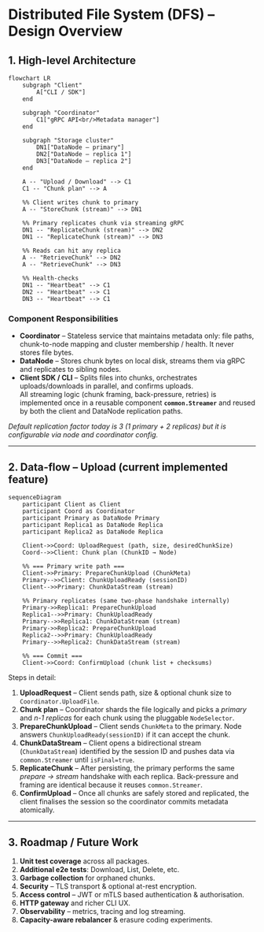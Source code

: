 # Distributed File System (DFS) – Design Overview

## 1. High-level Architecture

```mermaid
flowchart LR
    subgraph "Client"
        A["CLI / SDK"]
    end

    subgraph "Coordinator"
        C1["gRPC API<br/>Metadata manager"]
    end

    subgraph "Storage cluster"
        DN1["DataNode – primary"]
        DN2["DataNode – replica 1"]
        DN3["DataNode – replica 2"]
    end

    A -- "Upload / Download" --> C1
    C1 -- "Chunk plan" --> A

    %% Client writes chunk to primary
    A -- "StoreChunk (stream)" --> DN1

    %% Primary replicates chunk via streaming gRPC
    DN1 -- "ReplicateChunk (stream)" --> DN2
    DN1 -- "ReplicateChunk (stream)" --> DN3

    %% Reads can hit any replica
    A -- "RetrieveChunk" --> DN2
    A -- "RetrieveChunk" --> DN3

    %% Health-checks
    DN1 -- "Heartbeat" --> C1
    DN2 -- "Heartbeat" --> C1
    DN3 -- "Heartbeat" --> C1
```

### Component Responsibilities

* **Coordinator** – Stateless service that maintains metadata only: file paths, chunk-to-node mapping and cluster membership / health.  It never stores file bytes.
* **DataNode** – Stores chunk bytes on local disk, streams them via gRPC and replicates to sibling nodes.
* **Client SDK / CLI** – Splits files into chunks, orchestrates uploads/downloads in parallel, and confirms uploads.  
  All streaming logic (chunk framing, back-pressure, retries) is implemented once in a reusable component **`common.Streamer`** and reused by both the client and DataNode replication paths.

*Default replication factor today is 3 (1 primary + 2 replicas) but it is configurable via node and coordinator config.*

---

## 2. Data-flow – Upload (current implemented feature)

```mermaid
sequenceDiagram
    participant Client as Client
    participant Coord as Coordinator
    participant Primary as DataNode Primary
    participant Replica1 as DataNode Replica
    participant Replica2 as DataNode Replica

    Client->>Coord: UploadRequest (path, size, desiredChunkSize)
    Coord-->>Client: Chunk plan (ChunkID → Node)

    %% === Primary write path ===
    Client->>Primary: PrepareChunkUpload (ChunkMeta)
    Primary-->>Client: ChunkUploadReady (sessionID)
    Client-->>Primary: ChunkDataStream (stream)

    %% Primary replicates (same two-phase handshake internally)
    Primary->>Replica1: PrepareChunkUpload
    Replica1-->>Primary: ChunkUploadReady
    Primary-->>Replica1: ChunkDataStream (stream)
    Primary->>Replica2: PrepareChunkUpload
    Replica2-->>Primary: ChunkUploadReady
    Primary-->>Replica2: ChunkDataStream (stream)

    %% === Commit ===
    Client->>Coord: ConfirmUpload (chunk list + checksums)
```

Steps in detail:

1. **UploadRequest** – Client sends path, size & optional chunk size to `Coordinator.UploadFile`.
2. **Chunk plan** – Coordinator shards the file logically and picks a *primary* and *n-1 replicas* for each chunk using the pluggable `NodeSelector`.
3. **PrepareChunkUpload** – Client sends `ChunkMeta` to the primary. Node answers `ChunkUploadReady(sessionID)` if it can accept the chunk.  
4. **ChunkDataStream** – Client opens a bidirectional stream (`ChunkDataStream`) identified by the session ID and pushes data via `common.Streamer` until `isFinal=true`.
5. **ReplicateChunk** – After persisting, the primary performs the same *prepare → stream* handshake with each replica. Back-pressure and framing are identical because it reuses `common.Streamer`.
6. **ConfirmUpload** – Once all chunks are safely stored and replicated, the client finalises the session so the coordinator commits metadata atomically.

---

## 3. Roadmap / Future Work

1. **Unit test coverage** across all packages.
2. **Additional e2e tests**: Download, List, Delete, etc.
3. **Garbage collection** for orphaned chunks.
4. **Security** – TLS transport & optional at-rest encryption.
5. **Access control** – JWT or mTLS based authentication & authorisation.
6. **HTTP gateway** and richer CLI UX.
7. **Observability** – metrics, tracing and log streaming.
8. **Capacity-aware rebalancer** & erasure coding experiments.